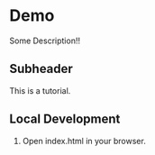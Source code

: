 # Demo

Some Description!!

## Subheader

This is a tutorial. 

## Local Development

1. Open index.html in your browser.